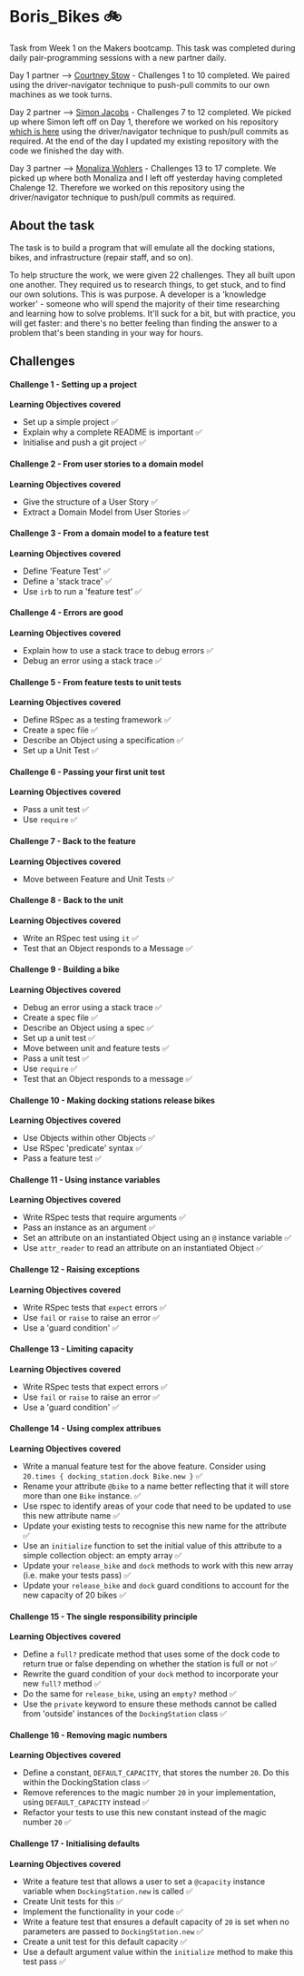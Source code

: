 # Boris_Bikes :bike:

Task from Week 1 on the Makers bootcamp. This task was completed during daily pair-programming sessions with a new partner daily.

Day 1 partner --> [Courtney Stow](https://github.com/Court534) - Challenges 1 to 10 completed. We paired using the driver-navigator technique to push-pull commits to our own machines as we took turns.

Day 2 partner --> [Simon Jacobs](https://github.com/smoni19) - Challenges 7 to 12 completed. We picked up where Simon left off on Day 1, therefore we worked on his repository [which is here](https://github.com/smoni19/Boris_Bikes/commits/main) using the driver/navigator technique to push/pull commits as required. At the end of the day I updated my existing repository with the code we finished the day with.

Day 3 partner --> [Monaliza Wohlers](https://github.com/monawoh) - Challenges 13 to 17 complete. We picked up where both Monaliza and I left off yesterday having completed Chalenge 12. Therefore we worked on this repository using the driver/navigator technique to push/pull commits as required.

## About the task
The task is to build a program that will emulate all the docking stations, bikes, and infrastructure (repair staff, and so on).

To help structure the work, we were given 22 challenges. They all built upon one another. They required us to research things, to get stuck, and to find our own solutions. This is was purpose. A developer is a 'knowledge worker' - someone who will spend the majority of their time researching and learning how to solve problems. It'll suck for a bit, but with practice, you will get faster: and there's no better feeling than finding the answer to a problem that's been standing in your way for hours.

## Challenges
#### Challenge 1 - Setting up a project
**Learning Objectives covered**
- Set up a simple project  :white_check_mark:
- Explain why a complete README is important  :white_check_mark:
- Initialise and push a git project  :white_check_mark:

#### Challenge 2 - From user stories to a domain model
**Learning Objectives covered**
- Give the structure of a User Story  :white_check_mark:
- Extract a Domain Model from User Stories  :white_check_mark:

#### Challenge 3 - From a domain model to a feature test
**Learning Objectives covered**
- Define 'Feature Test'  :white_check_mark:
- Define a 'stack trace'  :white_check_mark:
- Use `irb` to run a 'feature test'  :white_check_mark:

#### Challenge 4 - Errors are good
**Learning Objectives covered**
- Explain how to use a stack trace to debug errors  :white_check_mark:
- Debug an error using a stack trace  :white_check_mark:

#### Challenge 5 - From feature tests to unit tests
**Learning Objectives covered**
- Define RSpec as a testing framework  :white_check_mark:
- Create a spec file  :white_check_mark:
- Describe an Object using a specification  :white_check_mark:
- Set up a Unit Test  :white_check_mark:

#### Challenge 6 - Passing your first unit test
**Learning Objectives covered**
- Pass a unit test  :white_check_mark:
- Use `require`  :white_check_mark:

#### Challenge 7 - Back to the feature
**Learning Objectives covered**
- Move between Feature and Unit Tests  :white_check_mark:

#### Challenge 8 - Back to the unit
**Learning Objectives covered**
- Write an RSpec test using `it`  :white_check_mark:
- Test that an Object responds to a Message  :white_check_mark:

#### Challenge 9 - Building a bike
**Learning Objectives covered**
- Debug an error using a stack trace  :white_check_mark:
- Create a spec file  :white_check_mark:
- Describe an Object using a spec  :white_check_mark:
- Set up a unit test  :white_check_mark:
- Move between unit and feature tests  :white_check_mark:
- Pass a unit test  :white_check_mark:
- Use `require`  :white_check_mark:
- Test that an Object responds to a message  :white_check_mark:

#### Challenge 10 - Making docking stations release bikes
**Learning Objectives covered**
- Use Objects within other Objects  :white_check_mark:
- Use RSpec 'predicate' syntax  :white_check_mark:
- Pass a feature test  :white_check_mark:

#### Challenge 11 - Using instance variables
**Learning Objectives covered**
- Write RSpec tests that require arguments :white_check_mark:
- Pass an instance as an argument :white_check_mark:
- Set an attribute on an instantiated Object using an `@` instance variable :white_check_mark:
- Use `attr_reader` to read an attribute on an instantiated Object :white_check_mark:

#### Challenge 12 - Raising exceptions
**Learning Objectives covered**
- Write RSpec tests that `expect` errors :white_check_mark:
- Use `fail` or `raise` to raise an error :white_check_mark:
- Use a 'guard condition' :white_check_mark:

#### Challenge 13 - Limiting capacity
**Learning Objectives covered**
- Write RSpec tests that expect errors :white_check_mark:
- Use `fail` or `raise` to raise an error :white_check_mark:
- Use a 'guard condition' :white_check_mark:

#### Challenge 14 - Using complex attribues
**Learning Objectives covered**
- Write a manual feature test for the above feature. Consider using `20.times { docking_station.dock Bike.new }` :white_check_mark:
- Rename your attribute `@bike` to a name better reflecting that it will store more than one `Bike` instance. :white_check_mark:
- Use rspec to identify areas of your code that need to be updated to use this new attribute name :white_check_mark:
- Update your existing tests to recognise this new name for the attribute :white_check_mark:
- Use an `initialize` function to set the initial value of this attribute to a simple collection object: an empty array :white_check_mark:
- Update your `release_bike` and `dock` methods to work with this new array (i.e. make your tests pass) :white_check_mark:
- Update your `release_bike` and `dock` guard conditions to account for the new capacity of 20 bikes :white_check_mark:

#### Challenge 15 - The single responsibility principle
**Learning Objectives covered**
- Define a `full?` predicate method that uses some of the dock code to return true or false depending on whether the station is full or not :white_check_mark:
- Rewrite the guard condition of your `dock` method to incorporate your new `full?` method :white_check_mark:
- Do the same for `release_bike`, using an `empty?` method :white_check_mark:
- Use the `private` keyword to ensure these methods cannot be called from 'outside' instances of the `DockingStation` class :white_check_mark:

#### Challenge 16 - Removing magic numbers
**Learning Objectives covered**
- Define a constant, `DEFAULT_CAPACITY`, that stores the number `20`. Do this within the DockingStation class :white_check_mark:
- Remove references to the magic number `20` in your implementation, using `DEFAULT_CAPACITY` instead :white_check_mark:
- Refactor your tests to use this new constant instead of the magic number `20` :white_check_mark:

#### Challenge 17 - Initialising defaults
**Learning Objectives covered**
- Write a feature test that allows a user to set a `@capacity` instance variable when `DockingStation.new` is called :white_check_mark:
- Create Unit tests for this :white_check_mark:
- Implement the functionality in your code :white_check_mark:
- Write a feature test that ensures a default capacity of `20` is set when no parameters are passed to `DockingStation.new` :white_check_mark:
- Create a unit test for this default capacity :white_check_mark:
- Use a default argument value within the `initialize` method to make this test pass :white_check_mark: